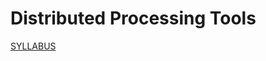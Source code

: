 # Distributed Processing Tools

[SYLLABUS](https://put.poznan.pl/cards/2023_2024/Informatyka/stacjonarne/studia%20drugiego%20stopnia/Systemy%20rozproszone%20i%20chmurowe/1/Narz%C4%99dzia%20przetwarzania%20rozproszonego%20(NPR)-ang.pdf)  